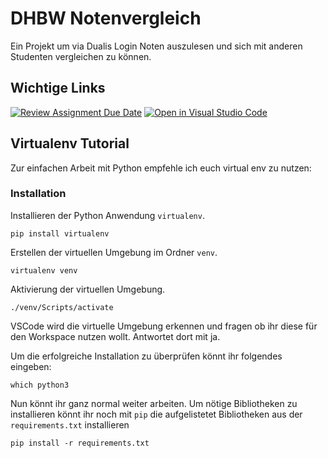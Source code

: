 # DHBW Notenvergleich

Ein Projekt um via Dualis Login Noten auszulesen und sich mit anderen Studenten vergleichen zu können.

## Wichtige Links

[![Review Assignment Due Date](https://classroom.github.com/assets/deadline-readme-button-24ddc0f5d75046c5622901739e7c5dd533143b0c8e959d652212380cedb1ea36.svg)](https://classroom.github.com/a/IEPW_6q_)
[![Open in Visual Studio Code](https://classroom.github.com/assets/open-in-vscode-718a45dd9cf7e7f842a935f5ebbe5719a5e09af4491e668f4dbf3b35d5cca122.svg)](https://classroom.github.com/online_ide?assignment_repo_id=11744256&assignment_repo_type=AssignmentRepo)

## Virtualenv Tutorial

Zur einfachen Arbeit mit Python empfehle ich euch virtual env zu nutzen:

### Installation

Installieren der Python Anwendung `virtualenv`.

    pip install virtualenv

Erstellen der virtuellen Umgebung im Ordner `venv`.

    virtualenv venv

Aktivierung der virtuellen Umgebung.

    ./venv/Scripts/activate

VSCode wird die virtuelle Umgebung erkennen und fragen ob ihr diese für den Workspace nutzen wollt. Antwortet dort mit ja.

Um die erfolgreiche Installation zu überprüfen könnt ihr folgendes eingeben:

    which python3

Nun könnt ihr ganz normal weiter arbeiten. Um nötige Bibliotheken zu installieren könnt ihr noch mit `pip` die aufgelistetet Bibliotheken aus der `requirements.txt` installieren

    pip install -r requirements.txt

